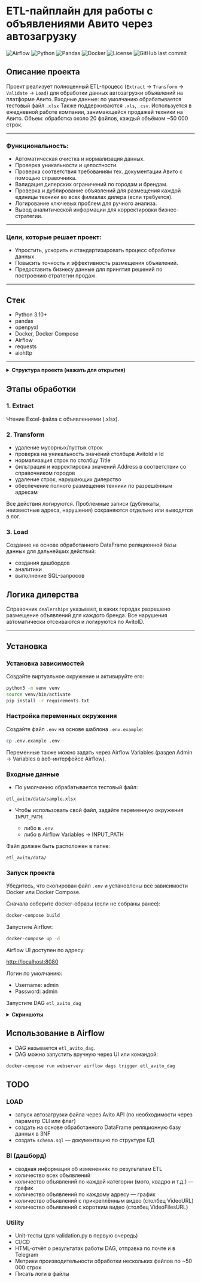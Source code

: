 # ETL-пайплайн для работы с объявлениями Авито через автозагрузку
![Airflow](https://img.shields.io/badge/Airflow-2.8+-brightgreen)
![Python](https://img.shields.io/badge/Python-3.10+-blue)
![Pandas](https://img.shields.io/badge/pandas-2.0+-150458?logo=pandas&logoColor=white&labelColor=black)
![Docker](https://img.shields.io/badge/docker-ready-blue?logo=docker&logoColor=white)
![License](https://img.shields.io/github/license/f333333b/etl_avito)
![GitHub last commit](https://img.shields.io/github/last-commit/f333333b/etl_avito)


## Описание проекта

Проект реализует полноценный ETL-процесс (`Extract` → `Transform` → `Validate` → `Load`) для обработки данных автозагрузки объявлений на платформе Авито.
Входные данные: по умолчанию обрабатывается тестовый файл `.xlsx` Также поддерживаются `.xls`, `.csv`.
Используется в ежедневной работе компании, занимающейся продажей техники на Авито.
Объем: обработка около 20 файлов, каждый объёмом ~50 000 строк.

---

### Функциональность:

- Автоматическая очистка и нормализация данных.
- Проверка уникальности и целостности.
- Проверка соответствия требованиям тех. документации Авито с помощью справочника.
- Валидация дилерских ограничений по городам и брендам.
- Проверка и дублирование объявлений для размещения каждой единицы техники во всех филиалах дилера (если требуется).
- Логирование ключевых проблем для ручного анализа.
- Вывод аналитической информации для корректировки бизнес-стратегии.

---

### Цели, которые решает проект:

- Упростить, ускорить и стандартизировать процесс обработки данных.
- Повысить точность и эффективность размещения объявлений.
- Предоставить бизнесу данные для принятия решений по построению стратегии продаж.

---

## Стек

- Python 3.10+
- pandas
- openpyxl
- Docker, Docker Compose
- Airflow
- requests
- aiohttp

---

<details>
<summary><strong>Структура проекта (нажать для открытия)</strong></summary>

```bash
etl_avito/
│
├── dags/                         
│   └── etl_avito_dag.py          # DAG для Airflow: описание этапов ETL-процесса и порядок их выполнения
│
├── etl/                          
│   ├── __init__.py               # делает директорию etl Python-пакетом
│   ├── config.py                 # загрузка конфигураций, переменных окружения
│   ├── extract.py                # логика извлечения данных из исходных файлов
│   ├── load.py                   # сохранение обработанных данных в файл или БД
│   ├── pipeline_config.yaml      # YAML-конфигурация пайплайна (список трансформаций и настройки)
│   ├── transform.py              # функции очистки, нормализации и трансформации данных
│   ├── utils.py                  # вспомогательные утилиты и функции
│   ├── validation.py             # валидация данных (проверки целостности, формата и справочников)
│   └── data/                     
│       ├── __init__.py           # делает директорию data Python-пакетом
│       ├── avito_data.parquet    # промежуточный parquet-файл с данными после извлечения или трансформации
│       ├── input_data.md         # описание или пример структуры исходных данных
│       ├── input_sample.xlsx     # тестовый Excel-файл с объявлениями (используется для проверки пайплайна)
│       └── reference_data.py     # справочники городов, брендов и других констант
│
├── .env                          # основной файл переменных окружения (не хранится в репозитории)
├── .env.example                  # пример .env с переменными окружения для локальной разработки
├── .flake8                       # конфигурация линтера Flake8
├── .gitignore                    # список файлов и папок, игнорируемых Git
├── .pre-commit-config.yaml       # конфигурация хуков pre-commit
├── docker-compose.yaml           # описание сервисов для запуска проекта через Docker Compose
├── Dockerfile                    # сборка собственного образа Airflow для проекта
├── mypy.ini                      # настройки статической типизации (mypy)
├── pyproject.toml                # единый конфигурационный файл для сборщиков и линтеров (например, Black, isort)
├── README.md                     # описание проекта, установка, запуск и документация
├── requirements.txt              # список зависимостей для работы проекта
└── requirements-dev.txt          # список зависимостей для разработки (тесты, линтеры, mypy и др.)

```
</details> 


## Этапы обработки

### 1. Extract

Чтение Excel-файла с объявлениями (.xlsx).

### 2. Transform

- удаление мусорных/пустых строк
- проверка на уникальность значений столбцов AvitoId и Id
- нормализация строк по столбцу Title
- фильтрация и корректировка значений Address в соответствии со справочником городов
- удаление строк, нарушающих дилерство
- обеспечение полного размещения техники по разрешённым адресам

Все действия логируются. Проблемные записи (дубликаты, неизвестные адреса, нарушения) сохраняются отдельно или выводятся в лог.

### 3. Load

Создание на основе обработанного DataFrame реляционной базы данных для дальнейших действий:

- создания дашбордов
- аналитики
- выполнение SQL-запросов

## Логика дилерства

Справочник `dealerships` указывает, в каких городах разрешено размещение объявлений для каждого бренда. Все нарушения автоматически отсеиваются и логируются по AvitoID.

---

## Установка

### Установка зависимостей

Создайте виртуальное окружение и активируйте его:

```bash
python3 -m venv venv
source venv/bin/activate
pip install -r requirements.txt
```

### Настройка переменных окружения

Создайте файл `.env` на основе шаблона `.env.example`:

```bash
cp .env.example .env
```

Переменные также можно задать через Airflow Variables (раздел Admin → Variables в веб-интерфейсе Airflow).

### Входные данные

- По умолчанию обрабатывается тестовый файл:

```
etl_avito/data/sample.xlsx
```

- Чтобы использовать свой файл, задайте переменную окружения `INPUT_PATH`:

    - либо в `.env`
    - либо в Airflow Variables → INPUT_PATH

Файл должен быть расположен в папке:

```
etl_avito/data/
```

### Запуск проекта

Убедитесь, что скопирован файл `.env` и установлены все зависимости Docker или Docker Compose.

Сначала соберите docker-образы (если не собраны ранее):

```bash
docker-compose build
```

Запустите Airflow:

```bash
docker-compose up -d
```

Airflow UI доступен по адресу:

[http://localhost:8080](http://localhost:8080)


Логин по умолчанию:

- Username: admin
- Password: admin

Запустите DAG `etl_avito_dag`

<details>
<summary><strong>Скриншоты</strong></summary>

<details>
<summary>Airflow DAG UI</summary>

![Airflow DAG UI](docs/images/dag_ui.png)

</details>

<details>
<summary>Graph view</summary>

![Graph view](docs/images/graph_view.png)

</details>

<details>
<summary>Образец входных данных</summary>

![Образец входных данных](docs/images/input_data_preview.png)

</details>

</details>

## Использование в Airflow

- DAG называется `etl_avito_dag`.
- DAG можно запустить вручную через UI или командой:

```bash
docker-compose run webserver airflow dags trigger etl_avito_dag
```

## TODO

### LOAD

- запуск автозагрузки файла через Avito API (по необходимости через параметр CLI или флаг)
- создать на основе обработанного DataFrame реляционную базу данных в 3NF
- создать `schema.sql` — документацию по структуре БД

### BI (дашборд)

- сводная информация об изменениях по результатам ETL
- количество всех объявлений
- количество объявлений по каждой категории (мото, квадро и т.д.) — график
- количество объявлений по каждому адресу — график
- количество объявлений с прикреплённым видео (столбец VideoURL)
- количество объявлений с коротким видео (столбец VideoFilesURL)

### Utility

- Unit-тесты (для validation.py в первую очередь)
- CI/CD
- HTML-отчёт о результатах работы DAG, отправка по почте и в Telegram
- Метрики производительности обработки нескольких файлов по ~50 000 строк
- Писать логи в файлы
